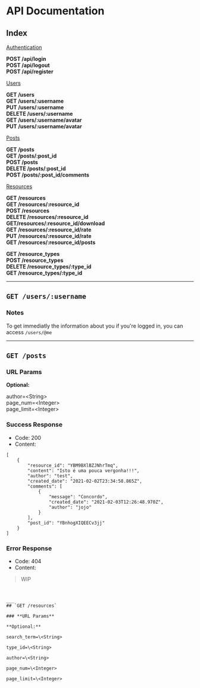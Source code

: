 # API Documentation


## Index

<ins>Authentication</ins>

**POST /api/login**<br/>
**POST /api/logout**<br/>
**POST /api/register**<br/>

<ins>Users</ins>

**GET /users**<br/>
**GET /users/:username**<br/>
**PUT /users/:username**<br/>
**DELETE /users/:username**<br/>
**GET /users/:username/avatar**<br/>
**PUT /users/:username/avatar**<br/>

<ins>Posts</ins>

**GET /posts**<br/>
**GET /posts/:post_id**<br/>
**POST /posts**<br/>
**DELETE /posts/:post_id**<br/>
**POST /posts/:post_id/comments**<br/>

<ins>Resources</ins>

**GET /resources**<br/>
**GET /resources/:resource_id**<br/>
**POST /resources**<br/>
**DELETE /resources/:resource_id**<br/>
**GET/resources/:resource_id/download**<br/>
**GET /resources/:resource_id/rate**<br/>
**PUT /resources/:resource_id/rate**<br/>
**GET /resources/:resource_id/posts**<br/>

**GET /resource_types**<br/>
**POST /resource_types**<br/>
**DELETE /resource_types/:type_id**<br/>
**GET /resource_types/:type_id**<br/>

___
## `GET /users/:username`

### **Notes**
To get immediatly the information about you if you're logged in, you can access `/users/@me`
___
## `GET /posts`

### **URL Params**

**Optional:**

author=\<String> <br/>
page_num=\<Integer> <br/>
page_limit=\<Integer> <br/>

### **Success Response**

- Code: 200
- Content:
```
[
    {
        "resource_id": "YBM9BXlBZJNhrTmq",
        "content": "Isto é uma pouca vergonha!!!",
        "author": "test",
        "created_date": "2021-02-02T23:34:58.865Z",
        "comments": [
            {
                "message": "Concordo",
                "created_date": "2021-02-03T12:26:48.970Z",
                "author": "jojo"
            }
        ],
        "post_id": "YBnhogXIQEECv3jj"
    }
]
```

### **Error Response**
- Code: 404
- Content:
> WIP
```


___
## `GET /resources`

### **URL Params**

**Optional:**

search_term=\<String>

type_id=\<String>

author=\<String>

page_num=\<Integer>

page_limit=\<Integer>
